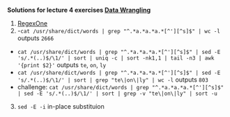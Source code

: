**Solutions for lecture 4 exercises [Data Wrangling](https://missing.csail.mit.edu/2020/data-wrangling/)** 
1. [RegexOne](https://regexone.com/)
2. -`cat /usr/share/dict/words | grep "^.*a.*a.*a.*[^'][^s]$" | wc -l` outputs `2666`
- `cat /usr/share/dict/words | grep "^.*a.*a.*a.*[^'][^s]$" | sed -E 's/.*(..)$/\1/' | sort | uniq -c | sort -nk1,1 | tail -n3 | awk '{print $2}'` outputs `te`, `on`, `ly`
- `cat /usr/share/dict/words | grep "^.*a.*a.*a.*[^'][^s]$" | sed -E 's/.*(..)$/\1/' | sort | grep "te\|on\|ly" | wc -l` outputs `803`
- challenge: `cat /usr/share/dict/words | grep "^.*a.*a.*a.*[^'][^s]$" | sed -E 's/.*(..)$/\1/' | sort | grep -v "te\|on\|ly" | sort -u`
3. `sed -E -i` in-place substituion
 
